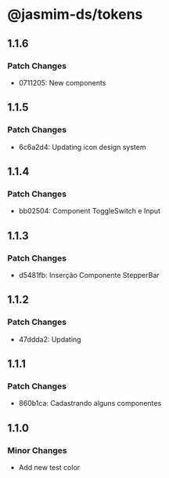 # @jasmim-ds/tokens

## 1.1.6

### Patch Changes

- 0711205: New components

## 1.1.5

### Patch Changes

- 6c6a2d4: Updating icon design system

## 1.1.4

### Patch Changes

- bb02504: Component ToggleSwitch e Input

## 1.1.3

### Patch Changes

- d5481fb: Inserção Componente StepperBar

## 1.1.2

### Patch Changes

- 47ddda2: Updating

## 1.1.1

### Patch Changes

- 860b1ca: Cadastrando alguns componentes

## 1.1.0

### Minor Changes

- Add new test color
